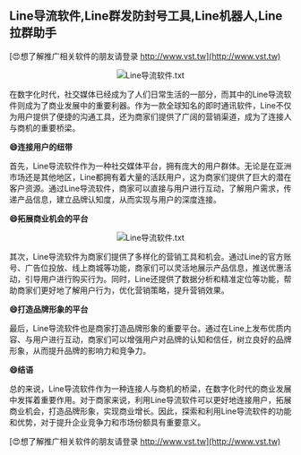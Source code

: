 ## **Line导流软件,Line群发防封号工具,Line机器人,Line拉群助手**

[😍想了解推广相关软件的朋友请登录 http://www.vst.tw](http://www.vst.tw)

 <center><img src="https://vst.tw/MP4/tuiguang/png/8.png" alt="Line导流软件.txt"></center>

在数字化时代，社交媒体已经成为了人们日常生活的一部分，而其中的Line导流软件则成为了商业发展中的重要利器。作为一款全球知名的即时通讯软件，Line不仅为用户提供了便捷的沟通工具，还为商家们提供了广阔的营销渠道，成为了连接人与商机的重要桥梁。

**😄连接用户的纽带**

首先，Line导流软件作为一种社交媒体平台，拥有庞大的用户群体。无论是在亚洲市场还是其他地区，Line都拥有着大量的活跃用户，这为商家们提供了巨大的潜在客户资源。通过Line导流软件，商家可以直接与用户进行互动，了解用户需求，传递产品信息，建立品牌认知度，从而实现与用户的深度连接。

**😄拓展商业机会的平台**

 <center><img src="https://vst.tw/MP4/tuiguang/png/7.png" alt="Line导流软件.txt"></center>

其次，Line导流软件为商家们提供了多样化的营销工具和机会。通过Line的官方账号、广告位投放、线上商城等功能，商家们可以灵活地展示产品信息，推送优惠活动，引导用户进行购买行为。同时，Line还提供了数据分析和精准定位等功能，帮助商家们更好地了解用户行为，优化营销策略，提升营销效果。

**😄打造品牌形象的平台**

最后，Line导流软件也是商家打造品牌形象的重要平台。通过在Line上发布优质内容、与用户进行互动，商家们可以增强用户对品牌的认知和信任，树立良好的品牌形象，从而提升品牌的影响力和竞争力。

**😄结语**

总的来说，Line导流软件作为一种连接人与商机的桥梁，在数字化时代的商业发展中发挥着重要作用。对于商家来说，利用Line导流软件可以更好地连接用户，拓展商业机会，打造品牌形象，实现商业增长。因此，探索和利用Line导流软件的功能和优势，对于提升企业竞争力和市场份额具有重要意义。

[😍想了解推广相关软件的朋友请登录 http://www.vst.tw](http://www.vst.tw)



